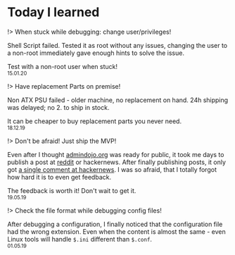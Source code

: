# Today I learned

!> When stuck while debugging: change user/privileges!

Shell Script failed. Tested it as root without any issues, changing the user to a non-root immediately gave enough hints to solve the issue.

Test with a non-root user when stuck!<br/>
<small>15.01.20</small>

!> Have replacement Parts on premise!

Non ATX PSU failed - older machine, no replacement on hand. 24h shipping was delayed; no 2. to ship in stock.

It can be cheaper to buy replacement parts you never need.<br/>
<small>18.12.19</small>

!> Don't be afraid! Just ship the MVP!

Even after I thought [admindojo.org](https://admindojo.org) was ready for public, it took me days to publish a post at [reddit](https://www.reddit.com/r/linuxadmin/comments/bq4v33/admindojoorg_handson_sysadmin_training_feedback/) or hackernews.
After finally publishing posts, it only got [a single comment at hackernews](https://news.ycombinator.com/item?id=19949053). I was so afraid, that I totally forgot how hard it is to even get feedback.

The feedback is worth it! Don't wait to get it.<br/>
<small>19.05.19</small>

!> Check the file format while debugging config files!

After debugging a configuration, I finally noticed that the configuration file had the wrong extension. Even when the content is almost the same - even Linux tools will handle `$.ini` different than  `$.conf`.<br/>
<small>01.05.19</small>
